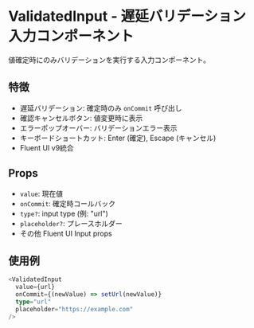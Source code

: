 ﻿# ValidatedInput - 遅延バリデーション入力コンポーネント

値確定時にのみバリデーションを実行する入力コンポーネント。

## 特徴

- 遅延バリデーション: 確定時のみ `onCommit` 呼び出し
- 確認キャンセルボタン: 値変更時に表示
- エラーポップオーバー: バリデーションエラー表示
- キーボードショートカット: Enter (確定), Escape (キャンセル)
- Fluent UI v9統合

## Props

- `value`: 現在値
- `onCommit`: 確定時コールバック
- `type?`: input type (例: "url")
- `placeholder?`: プレースホルダー
- その他 Fluent UI Input props

## 使用例

```typescript
<ValidatedInput
  value={url}
  onCommit={(newValue) => setUrl(newValue)}
  type="url"
  placeholder="https://example.com"
/>
```
